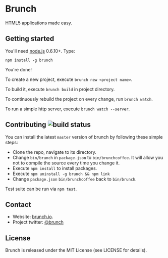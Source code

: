 # Brunch
HTML5 applications made easy.

## Getting started
You'll need [node.js](http://nodejs.org/) 0.6.10+. Type:

    npm install -g brunch

You're done!

To create a new project, execute `brunch new <project name>`.

To build it, execute `brunch build` in project directory.

To continuously rebuild the project on every change, run `brunch watch`.

To run a simple http server, execute `brunch watch --server`.

## Contributing ![build status](https://secure.travis-ci.org/brunch/brunch.png?branch=master)
You can install the latest `master` version of brunch by following these
simple steps:

* Clone the repo, navigate to its directory.
* Change `bin/brunch` in `package.json` to `bin/brunchcoffee`.
It will allow you not to compile the source every time you change it.
* Execute `npm install` to install packages.
* Execute `npm uninstall -g brunch && npm link`
* Change `package.json` `bin/brunchcoffee` back to `bin/brunch`.

Test suite can be run via `npm test`.

## Contact
- Website: [brunch.io](http://brunch.io).
- Project twitter: [@brunch](http://twitter.com/brunch)

## License
Brunch is released under the MIT License (see LICENSE for details).
